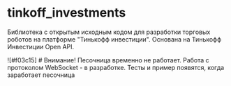 # tinkoff_investments
Библиотека с открытым исходным кодом для разработки торговых роботов на платформе "Тинькофф инвестиции". Основана на Тинькофф Инвестиции Open API.

![#f03c15] # Внимание! Песочница временно не работает. Работа с протоколом WebSocket - в разработке. Тесты и пример появятся, когда заработает песочница
